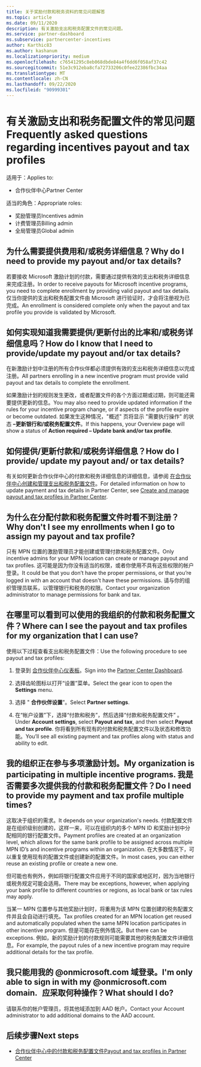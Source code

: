```yaml
---
title: 关于奖励付款和税务资料的常见问题解答
ms.topic: article
ms.date: 09/11/2020
description: 有关激励支出和税务配置文件的常见问题。
ms.service: partner-dashboard
ms.subservice: partnercenter-incentives
author: Karthic83
ms.author: kashanum
ms.localizationpriority: medium
ms.openlocfilehash: c76541295c8eb068dbde84a4f6dd6f058af37c42
ms.sourcegitcommit: 51e3c912eba8cfa72733206c0fee22386fbc34aa
ms.translationtype: MT
ms.contentlocale: zh-CN
ms.lasthandoff: 09/22/2020
ms.locfileid: "90999301"
---
```

# <a name="frequently-asked-questions-regarding-incentives-payout-and-tax-profiles"></a><span data-ttu-id="4c8a6-103">有关激励支出和税务配置文件的常见问题</span><span class="sxs-lookup"><span data-stu-id="4c8a6-103">Frequently asked questions regarding incentives payout and tax profiles</span></span>

<span data-ttu-id="4c8a6-104">适用于：</span><span class="sxs-lookup"><span data-stu-id="4c8a6-104">Applies to:</span></span>

- <span data-ttu-id="4c8a6-105">合作伙伴中心</span><span class="sxs-lookup"><span data-stu-id="4c8a6-105">Partner Center</span></span>

<span data-ttu-id="4c8a6-106">适当的角色：</span><span class="sxs-lookup"><span data-stu-id="4c8a6-106">Appropriate roles:</span></span>

- <span data-ttu-id="4c8a6-107">奖励管理员</span><span class="sxs-lookup"><span data-stu-id="4c8a6-107">Incentives admin</span></span>
- <span data-ttu-id="4c8a6-108">计费管理员</span><span class="sxs-lookup"><span data-stu-id="4c8a6-108">Billing admin</span></span>
- <span data-ttu-id="4c8a6-109">全局管理员</span><span class="sxs-lookup"><span data-stu-id="4c8a6-109">Global admin</span></span>

## <a name="why-do-i-need-to-provide-my-payout-andor-tax-details"></a><span data-ttu-id="4c8a6-110">为什么需要提供费用和/或税务详细信息？</span><span class="sxs-lookup"><span data-stu-id="4c8a6-110">Why do I need to provide my payout and/or tax details?</span></span>

<span data-ttu-id="4c8a6-111">若要接收 Microsoft 激励计划的付款，需要通过提供有效的支出和税务详细信息来完成注册。</span><span class="sxs-lookup"><span data-stu-id="4c8a6-111">In order to receive payouts for Microsoft incentive programs, you need to complete enrollment by providing valid payout and tax details.</span></span> <span data-ttu-id="4c8a6-112">仅当你提供的支出和税务配置文件由 Microsoft 进行验证时，才会将注册视为已完成。</span><span class="sxs-lookup"><span data-stu-id="4c8a6-112">An enrollment is considered complete only when the payout and tax profile you provide is validated by Microsoft.</span></span>

## <a name="how-do-i-know-that-i-need-to-provideupdate-my-payout-andor-tax-details"></a><span data-ttu-id="4c8a6-113">如何实现知道我需要提供/更新付出的比率和/或税务详细信息吗？</span><span class="sxs-lookup"><span data-stu-id="4c8a6-113">How do I know that I need to provide/update my payout and/or tax details?</span></span>

<span data-ttu-id="4c8a6-114">在新激励计划中注册的所有合作伙伴都必须提供有效的支出和税务详细信息以完成注册。</span><span class="sxs-lookup"><span data-stu-id="4c8a6-114">All partners enrolling in a new incentive program must provide valid payout and tax details to complete the enrollment.</span></span>

<span data-ttu-id="4c8a6-115">如果激励计划的规则发生更改，或者配置文件的各个方面过期或过期，则可能还需要提供更新的信息。</span><span class="sxs-lookup"><span data-stu-id="4c8a6-115">You may also need to provide updated information if the rules for your incentive program change, or if aspects of the profile expire or become outdated.</span></span> <span data-ttu-id="4c8a6-116">如果发生这种情况，"概述" 页将显示 "需要执行操作" 的状态 **–更新银行和/或税务配置文件**。</span><span class="sxs-lookup"><span data-stu-id="4c8a6-116">If this happens, your Overview page will show a status of **Action required – Update bank and/or tax profile**.</span></span>

## <a name="how-do-i-provide-update-my-payout-and-or-tax-details"></a><span data-ttu-id="4c8a6-117">如何提供/更新付款和/或税务详细信息？</span><span class="sxs-lookup"><span data-stu-id="4c8a6-117">How do I provide/ update my payout and/ or tax details?</span></span>

<span data-ttu-id="4c8a6-118">有关如何更新合作伙伴中心的付款和税务详细信息的详细信息，请参阅 [在合作伙伴中心创建和管理支出和税务配置文件](./incentives-create-and-manage-your-payout-and-tax-profiles.md)。</span><span class="sxs-lookup"><span data-stu-id="4c8a6-118">For detailed information on how to update payment and tax details in Partner Center, see [Create and manage payout and tax profiles in Partner Center](./incentives-create-and-manage-your-payout-and-tax-profiles.md).</span></span>

## <a name="why-dont-i-see-my-enrollments-when-i-go-to-assign-my-payout-and-tax-profile"></a><span data-ttu-id="4c8a6-119">为什么在分配付款和税务配置文件时看不到注册？</span><span class="sxs-lookup"><span data-stu-id="4c8a6-119">Why don't I see my enrollments when I go to assign my payout and tax profile?</span></span>

<span data-ttu-id="4c8a6-120">只有 MPN 位置的激励管理员才能创建或管理付款和税务配置文件。</span><span class="sxs-lookup"><span data-stu-id="4c8a6-120">Only incentive admins for your MPN location can create or manage payout and tax profiles.</span></span> <span data-ttu-id="4c8a6-121">这可能是因为你没有适当的权限，或者你使用不具有这些权限的帐户登录。</span><span class="sxs-lookup"><span data-stu-id="4c8a6-121">It could be that you don’t have the proper permissions, or that you’re logged in with an account that doesn't have these permissions.</span></span> <span data-ttu-id="4c8a6-122">请与你的组织管理员联系，以管理银行和税务的权限。</span><span class="sxs-lookup"><span data-stu-id="4c8a6-122">Contact your organization administrator to manage permissions for bank and tax.</span></span>

## <a name="where-can-i-see-the-payout-and-tax-profiles-for-my-organization-that-i-can-use"></a><span data-ttu-id="4c8a6-123">在哪里可以看到可以使用的我组织的付款和税务配置文件？</span><span class="sxs-lookup"><span data-stu-id="4c8a6-123">Where can I see the payout and tax profiles for my organization that I can use?</span></span>

<span data-ttu-id="4c8a6-124">使用以下过程查看支出和税务配置文件：</span><span class="sxs-lookup"><span data-stu-id="4c8a6-124">Use the following procedure to see payout and tax profiles:</span></span>

1. <span data-ttu-id="4c8a6-125">登录到 [合作伙伴中心仪表板](https://partner.microsoft.com/dashboard)。</span><span class="sxs-lookup"><span data-stu-id="4c8a6-125">Sign into the [Partner Center Dashboard](https://partner.microsoft.com/dashboard).</span></span>

2. <span data-ttu-id="4c8a6-126">选择齿轮图标以打开“设置”菜单。</span><span class="sxs-lookup"><span data-stu-id="4c8a6-126">Select the gear icon to open the **Settings** menu.</span></span>

3. <span data-ttu-id="4c8a6-127">选择 " **合作伙伴设置**"。</span><span class="sxs-lookup"><span data-stu-id="4c8a6-127">Select **Partner settings**.</span></span>

4. <span data-ttu-id="4c8a6-128">在“帐户设置”下，选择“付款和税务”，然后选择“付款和税务配置文件”  。</span><span class="sxs-lookup"><span data-stu-id="4c8a6-128">Under **Account settings**, select **Payout and tax**, and then select **Payout and tax profile**.</span></span> <span data-ttu-id="4c8a6-129">你将看到所有现有的付款和税务配置文件以及状态和修改功能。</span><span class="sxs-lookup"><span data-stu-id="4c8a6-129">You’ll see all existing payment and tax profiles along with status and ability to edit.</span></span>

## <a name="my-organization-is-participating-in-multiple-incentive-programs-do-i-need-to-provide-my-payment-and-tax-profile-multiple-times"></a><span data-ttu-id="4c8a6-130">我的组织正在参与多项激励计划。</span><span class="sxs-lookup"><span data-stu-id="4c8a6-130">My organization is participating in multiple incentive programs.</span></span> <span data-ttu-id="4c8a6-131">我是否需要多次提供我的付款和税务配置文件？</span><span class="sxs-lookup"><span data-stu-id="4c8a6-131">Do I need to provide my payment and tax profile multiple times?</span></span>

<span data-ttu-id="4c8a6-132">这取决于组织的需求。</span><span class="sxs-lookup"><span data-stu-id="4c8a6-132">It depends on your organization's needs.</span></span> <span data-ttu-id="4c8a6-133">付款配置文件是在组织级别创建的，这样一来，可以在组织内的多个 MPN ID 和奖励计划中分配相同的银行配置文件。</span><span class="sxs-lookup"><span data-stu-id="4c8a6-133">Payment profiles are created at an organization level, which allows for the same bank profile to be assigned across multiple MPN ID’s and incentive programs within an organization.</span></span> <span data-ttu-id="4c8a6-134">在大多数情况下，可以重复使用现有的配置文件或创建新的配置文件。</span><span class="sxs-lookup"><span data-stu-id="4c8a6-134">In most cases, you can either reuse an existing profile or create a new one.</span></span>

<span data-ttu-id="4c8a6-135">但可能也有例外，例如将银行配置文件应用于不同的国家或地区时，因为当地银行或税务规定可能会适用。</span><span class="sxs-lookup"><span data-stu-id="4c8a6-135">There may be exceptions, however, when applying your bank profile to different countries or regions, as local bank or tax rules may apply.</span></span>

<span data-ttu-id="4c8a6-136">当某一 MPN 位置参与其他奖励计划时，将重用为该 MPN 位置创建的税务配置文件并且会自动进行填充。</span><span class="sxs-lookup"><span data-stu-id="4c8a6-136">Tax profiles created for an MPN location get reused and automatically populated when the same MPN location participates in other incentive program.</span></span> <span data-ttu-id="4c8a6-137">但是可能存在例外情况。</span><span class="sxs-lookup"><span data-stu-id="4c8a6-137">But there can be exceptions.</span></span> <span data-ttu-id="4c8a6-138">例如，新的奖励计划的付款规则可能需要其他的税务配置文件详细信息。</span><span class="sxs-lookup"><span data-stu-id="4c8a6-138">For example, the payout rules of a new incentive program may require additional details for the tax profile.</span></span>  

## <a name="im-only-able-to-sign-in-with-my-onmicrosoftcom-domain-what-should-i-do"></a><span data-ttu-id="4c8a6-139">我只能用我的 @onmicrosoft.com 域登录。</span><span class="sxs-lookup"><span data-stu-id="4c8a6-139">I'm only able to sign in with my @onmicrosoft.com domain.</span></span> <span data-ttu-id="4c8a6-140">  应采取何种操作？</span><span class="sxs-lookup"><span data-stu-id="4c8a6-140">What should I do?</span></span>

<span data-ttu-id="4c8a6-141">请联系你的帐户管理员，将其他域添加到 AAD 帐户。</span><span class="sxs-lookup"><span data-stu-id="4c8a6-141">Contact your Account administrator to add additional domains to the AAD account.</span></span>

## <a name="next-steps"></a><span data-ttu-id="4c8a6-142">后续步骤</span><span class="sxs-lookup"><span data-stu-id="4c8a6-142">Next steps</span></span>

- [<span data-ttu-id="4c8a6-143">合作伙伴中心中的付款和税务配置文件</span><span class="sxs-lookup"><span data-stu-id="4c8a6-143">Payout and tax profiles in Partner Center</span></span>](incentives-create-and-manage-your-payout-and-tax-profiles.md)